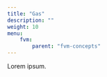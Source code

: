```yaml
---
title: "Gas"
description: ""
weight: 10
menu:
    fvm:
        parent: "fvm-concepts"
---
```


Lorem ipsum.
